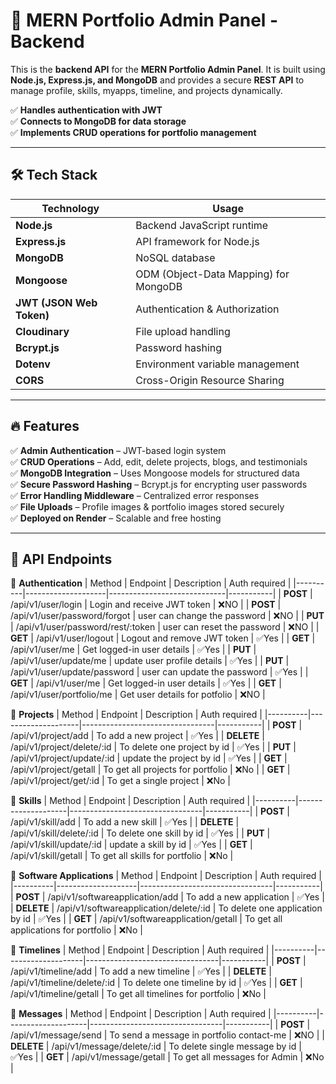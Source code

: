 # 🚀 MERN Portfolio Admin Panel - Backend

This is the **backend API** for the **MERN Portfolio Admin Panel**. It is built using **Node.js, Express.js, and MongoDB** and provides a secure **REST API** to manage profile, skills, myapps, timeline, and projects dynamically.

✅ **Handles authentication with JWT**  
✅ **Connects to MongoDB for data storage**  
✅ **Implements CRUD operations for portfolio management**  

---

## 🛠️ **Tech Stack**

| Technology  | Usage |
|-------------|--------------------------------|
| **Node.js** | Backend JavaScript runtime |
| **Express.js** | API framework for Node.js |
| **MongoDB** | NoSQL database |
| **Mongoose** | ODM (Object-Data Mapping) for MongoDB |
| **JWT (JSON Web Token)** | Authentication & Authorization |
| **Cloudinary** | File upload handling |
| **Bcrypt.js** | Password hashing |
| **Dotenv** | Environment variable management |
| **CORS** | Cross-Origin Resource Sharing |

---

## 🔥 **Features**

✅ **Admin Authentication** – JWT-based login system  
✅ **CRUD Operations** – Add, edit, delete projects, blogs, and testimonials    
✅ **MongoDB Integration** – Uses Mongoose models for structured data  
✅ **Secure Password Hashing** – Bcrypt.js for encrypting user passwords  
✅ **Error Handling Middleware** – Centralized error responses  
✅ **File Uploads** – Profile images & portfolio images stored securely  
✅ **Deployed on Render** – Scalable and free hosting  

---

## 📌 **API Endpoints**
🔹 **Authentication**
| Method  | Endpoint | Description | Auth required |
|----------|--------------------|-----------------------------|-----------|
| **POST** | /api/v1/user/login | Login and receive JWT token | ❌NO |
| **POST** | /api/v1/user/password/forgot | user can change the password | ❌NO |
| **PUT** | /api/v1/user/password/rest/:token | user can reset the password  | ❌NO |
| **GET** | /api/v1/user/logout | Logout and remove JWT token | ✅Yes |
| **GET** | /api/v1/user/me | Get logged-in user details | ✅Yes |
| **PUT** | /api/v1/user/update/me | update user profile details | ✅Yes |
| **PUT** | /api/v1/user/update/password | user can update the password | ✅Yes |
| **GET** | /api/v1/user/me | Get logged-in user details | ✅Yes |
| **GET** | /api/v1/user/portfolio/me | Get user details for potfolio | ❌NO |

🔹 **Projects**
| Method  | Endpoint | Description | Auth required |
|----------|--------------------|---------------------------------|-----------|
| **POST** | /api/v1/project/add | To add a new project | ✅Yes |
| **DELETE** | /api/v1/project/delete/:id | To delete one project by id | ✅Yes |
| **PUT** | /api/v1/project/update/:id | update the project by id  | ✅Yes |
| **GET** | /api/v1/project/getall | To get all projects for portfolio | ❌No |
| **GET** | /api/v1/project/get/:id | To get a single project | ❌No |

🔹 **Skills**
| Method  | Endpoint | Description | Auth required |
|----------|--------------------|---------------------------------|-----------|
| **POST** | /api/v1/skill/add | To add a new skill | ✅Yes |
| **DELETE** | /api/v1/skill/delete/:id | To delete one skill by id | ✅Yes |
| **PUT** | /api/v1/skill/update/:id | update a skill by id  | ✅Yes |
| **GET** | /api/v1/skill/getall | To get all skills for portfolio | ❌No |

🔹 **Software Applications**
| Method  | Endpoint | Description | Auth required |
|----------|--------------------|---------------------------------|-----------|
| **POST** | /api/v1/softwareapplication/add | To add a new application | ✅Yes |
| **DELETE** | /api/v1/softwareapplication/delete/:id | To delete one application by id | ✅Yes |
| **GET** | /api/v1/softwareapplication/getall | To get all applications for portfolio | ❌No |

🔹 **Timelines**
| Method  | Endpoint | Description | Auth required |
|----------|--------------------|---------------------------------|-----------|
| **POST** | /api/v1/timeline/add | To add a new timeline | ✅Yes |
| **DELETE** | /api/v1/timeline/delete/:id | To delete one timeline by id | ✅Yes |
| **GET** | /api/v1/timeline/getall | To get all timelines for portfolio | ❌No |

🔹 **Messages**
| Method  | Endpoint | Description | Auth required |
|----------|--------------------|---------------------------------|-----------|
| **POST** | /api/v1/message/send | To send a message in portfolio contact-me | ❌NO |
| **DELETE** | /api/v1/message/delete/:id | To delete single message by id | ✅Yes |
| **GET** | /api/v1/message/getall | To get all messages for Admin | ❌No |
